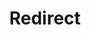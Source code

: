 ﻿---
layout: src/layouts/Redirect.astro
title: Redirect
redirect: /docs/releases/prevent-release-progression
pubDate:  2023-01-01
navSearch: false
navSitemap: false
navMenu: false
---
